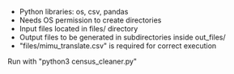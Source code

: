 * Python libraries: os, csv, pandas
* Needs OS permission to create directories
* Input files located in files/ directory
* Output files to be generated in subdirectories inside out\_files/
* "files/mimu\_translate.csv" is required for correct execution

Run with "python3 census\_cleaner.py"
